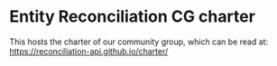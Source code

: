 Entity Reconciliation CG charter
================================

This hosts the charter of our community group, which can be read at:
https://reconciliation-api.github.io/charter/

